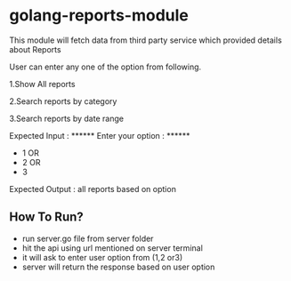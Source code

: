 # golang-reports-module

This module will fetch data from third party service which provided details about Reports
  
  User can enter any one of the option from following.
  
   1.Show All reports
   
   2.Search reports by category
   
   3.Search reports by date range

 Expected Input :
 ****** Enter your option : ******
 * 1  OR
 * 2 OR
 * 3

 Expected Output : all reports based on option
 
 ## How To Run?
 
 - run server.go file from server folder
 - hit the api using url mentioned on server terminal
 - it will ask to enter user option from (1,2 or3)
 - server will return the response based on user option
 
